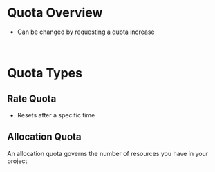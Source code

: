 # Quota Overview

* Can be changed by requesting a quota increase

<br>

# Quota Types

## Rate Quota

* Resets after a specific time

## Allocation Quota

An allocation quota governs the number of resources you have in your project
